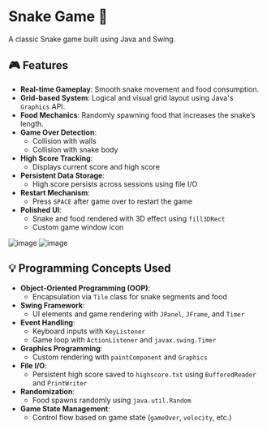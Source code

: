 # Snake Game 🐍

A classic Snake game built using Java and Swing.

## 🎮 Features

- **Real-time Gameplay**: Smooth snake movement and food consumption.
- **Grid-based System**: Logical and visual grid layout using Java's `Graphics` API.
- **Food Mechanics**: Randomly spawning food that increases the snake’s length.
- **Game Over Detection**:
  - Collision with walls
  - Collision with snake body
- **High Score Tracking**:
  - Displays current score and high score
- **Persistent Data Storage**:
  - High score persists across sessions using file I/O
- **Restart Mechanism**:
  - Press `SPACE` after game over to restart the game
- **Polished UI**:
  - Snake and food rendered with 3D effect using `fill3DRect`
  - Custom game window icon

![image](https://github.com/user-attachments/assets/0659b91f-daf9-44e5-97d8-ec5fc650825c)
![image](https://github.com/user-attachments/assets/a4d2b929-d9b3-40fd-bc36-4f858e7f8e44)

## 💡 Programming Concepts Used

- **Object-Oriented Programming (OOP)**:
  - Encapsulation via `Tile` class for snake segments and food
- **Swing Framework**:
  - UI elements and game rendering with `JPanel`, `JFrame`, and `Timer`
- **Event Handling**:
  - Keyboard inputs with `KeyListener`
  - Game loop with `ActionListener` and `javax.swing.Timer`
- **Graphics Programming**:
  - Custom rendering with `paintComponent` and `Graphics`
- **File I/O**:
  - Persistent high score saved to `highscore.txt` using `BufferedReader` and `PrintWriter`
- **Randomization**:
  - Food spawns randomly using `java.util.Random`
- **Game State Management**:
  - Control flow based on game state (`gameOver`, `velocity`, etc.)
